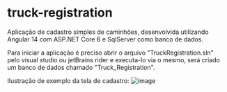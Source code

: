 # truck-registration

Aplicação de cadastro simples de caminhões, desenvolvida utilizando Angular 14 com ASP.NET Core 6 e SqlServer como banco de dados.

Para iniciar a aplicação é preciso abrir o arquivo "TruckRegistration.sln" pelo visual studio ou jetBrains rider e executa-lo via o mesmo, será criado um banco de dados chamado "Truck_Registration".

Ilustração de exemplo da tela de cadastro:
![image](https://user-images.githubusercontent.com/25927881/206346987-70dcf771-7aba-4b76-930f-2f809ac3a1f4.png)
